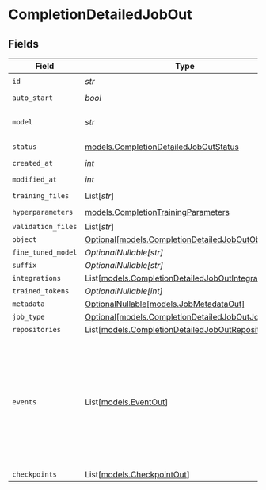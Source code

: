 # CompletionDetailedJobOut


## Fields

| Field                                                                                                                              | Type                                                                                                                               | Required                                                                                                                           | Description                                                                                                                        |
| ---------------------------------------------------------------------------------------------------------------------------------- | ---------------------------------------------------------------------------------------------------------------------------------- | ---------------------------------------------------------------------------------------------------------------------------------- | ---------------------------------------------------------------------------------------------------------------------------------- |
| `id`                                                                                                                               | *str*                                                                                                                              | :heavy_check_mark:                                                                                                                 | N/A                                                                                                                                |
| `auto_start`                                                                                                                       | *bool*                                                                                                                             | :heavy_check_mark:                                                                                                                 | N/A                                                                                                                                |
| `model`                                                                                                                            | *str*                                                                                                                              | :heavy_check_mark:                                                                                                                 | The name of the model to fine-tune.                                                                                                |
| `status`                                                                                                                           | [models.CompletionDetailedJobOutStatus](../models/completiondetailedjoboutstatus.md)                                               | :heavy_check_mark:                                                                                                                 | N/A                                                                                                                                |
| `created_at`                                                                                                                       | *int*                                                                                                                              | :heavy_check_mark:                                                                                                                 | N/A                                                                                                                                |
| `modified_at`                                                                                                                      | *int*                                                                                                                              | :heavy_check_mark:                                                                                                                 | N/A                                                                                                                                |
| `training_files`                                                                                                                   | List[*str*]                                                                                                                        | :heavy_check_mark:                                                                                                                 | N/A                                                                                                                                |
| `hyperparameters`                                                                                                                  | [models.CompletionTrainingParameters](../models/completiontrainingparameters.md)                                                   | :heavy_check_mark:                                                                                                                 | N/A                                                                                                                                |
| `validation_files`                                                                                                                 | List[*str*]                                                                                                                        | :heavy_minus_sign:                                                                                                                 | N/A                                                                                                                                |
| `object`                                                                                                                           | [Optional[models.CompletionDetailedJobOutObject]](../models/completiondetailedjoboutobject.md)                                     | :heavy_minus_sign:                                                                                                                 | N/A                                                                                                                                |
| `fine_tuned_model`                                                                                                                 | *OptionalNullable[str]*                                                                                                            | :heavy_minus_sign:                                                                                                                 | N/A                                                                                                                                |
| `suffix`                                                                                                                           | *OptionalNullable[str]*                                                                                                            | :heavy_minus_sign:                                                                                                                 | N/A                                                                                                                                |
| `integrations`                                                                                                                     | List[[models.CompletionDetailedJobOutIntegrations](../models/completiondetailedjoboutintegrations.md)]                             | :heavy_minus_sign:                                                                                                                 | N/A                                                                                                                                |
| `trained_tokens`                                                                                                                   | *OptionalNullable[int]*                                                                                                            | :heavy_minus_sign:                                                                                                                 | N/A                                                                                                                                |
| `metadata`                                                                                                                         | [OptionalNullable[models.JobMetadataOut]](../models/jobmetadataout.md)                                                             | :heavy_minus_sign:                                                                                                                 | N/A                                                                                                                                |
| `job_type`                                                                                                                         | [Optional[models.CompletionDetailedJobOutJobType]](../models/completiondetailedjoboutjobtype.md)                                   | :heavy_minus_sign:                                                                                                                 | N/A                                                                                                                                |
| `repositories`                                                                                                                     | List[[models.CompletionDetailedJobOutRepositories](../models/completiondetailedjoboutrepositories.md)]                             | :heavy_minus_sign:                                                                                                                 | N/A                                                                                                                                |
| `events`                                                                                                                           | List[[models.EventOut](../models/eventout.md)]                                                                                     | :heavy_minus_sign:                                                                                                                 | Event items are created every time the status of a fine-tuning job changes. The timestamped list of all events is accessible here. |
| `checkpoints`                                                                                                                      | List[[models.CheckpointOut](../models/checkpointout.md)]                                                                           | :heavy_minus_sign:                                                                                                                 | N/A                                                                                                                                |